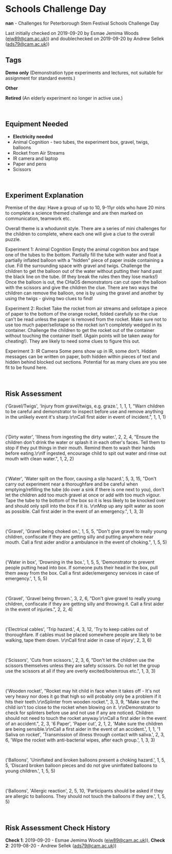 # Schools Challenge Day

**nan** - Challenges for Peterborough Stem Festival Schools Challenge Day

Last initially checked on 2019-09-20 by Esmae Jemima Woods (ejw89@cam.ac.uk)) and doublechecked on 2019-09-20 by Andrew Sellek (ads79@cam.ac.uk))

## Tags
<!--- Start Tags (DO NOT REMOVE THIS COMMENT) --->

**Demo only** (Demonstration type experiments and lectures, not suitable for assignment for standard events.)

**Other**

**Retired** (An elderly experiment no longer in active use.)
<!--- End Tags (DO NOT REMOVE THIS COMMENT) --->

<br/>

## Equipment Needed 
- **Electricity needed**
- Animal Cognition - two tubes, the experiment box, gravel, twigs, balloons
- Rocket from Air Streams
- IR camera and laptop
- Paper and pens
- Scissors

<br/>

## Experiment Explanation 

Premise of the day: Have a group of up to 10, 9-11yr olds who have 20 mins to complete a science themed challenge and are then marked on communication, teamwork etc.

Overall theme is a whodunnit style. There are a series of mini challenges for the children to complete, where each one will give a clue to the overall puzzle. 

Experiment 1: Animal Cognition
Empty the animal cognition box and tape one of the tubes to the bottom. Partially fill the tube with water and float a partially inflated balloon with a "hidden" piece of paper inside containing a clue. Fill the surrounding space with gravel and twigs. Challenge the children to get the balloon out of the water without putting their hand past the black line on the tube. (If they break the rules then they lose marks!) Once the balloon is out, the CHaOS demonstrators can cut open the balloon with the scissors and give the children the clue. There are two ways the children can remove the balloon, one is by using the gravel and another by using the twigs - giving two clues to find!

Experiment 2: Rocket
Take the rocket from air streams and sellotape a piece of paper to the bottom of the orange rocket, folded carefully so the clue can't be read unless the paper is removed from the rocket. Make sure not to use too much paper/sellotape so the rocket isn't completely wedged in its container. Challenge the children to get the rocket out of the container without touching the container itself. (Again points will be taken away for cheating!). They are likely to need some clues to figure this out.

Experiment 3: IR Camera
Some pens show up in IR, some don't. Hidden messages can be written on paper, both hidden within pieces of text and hidden behind blocked out sections. Potential for as many clues are you see fit to be found here.

<br/>

## Risk Assessment

('Gravel/Twigs', 'Injury from gravel/twigs, e.g. graze.', 1, 1, 1, "Warn children to be careful and demonstrator to inspect before use and remove anything in the unlikely event it's sharp.\r\nCall first aider in event of incident.", 1, 1, 1)

<br/>

('Dirty water', 'Illness from ingesting the dirty water.', 2, 2, 4, "Ensure the children don't drink the water or splash it in each other's faces. Tell them to stop if they put things in their mouth. Remind them to wash their hands before eating.\r\nIf ingested, encourage child to spit out water and rinse out mouth with clean water.", 1, 2, 2)

<br/>

('Water', 'Water spilt on the floor, causing a slip hazard.', 5, 3, 15, "Don't carry out experiment near a thoroughfare and be careful when emptying/refilling the tube (do over a sink if there is one next to you), don't let the children add too much gravel at once or add with too much vigour. Tape the tube to the bottom of the box so it is less likely to be knocked over and should only spill into the box if it is. \r\nMop up any spilt water as soon as possible. Call first aider in the event of an emergency.", 1, 3, 3)

<br/>

('Gravel', 'Gravel being choked on.', 1, 5, 5, "Don't give gravel to really young children, confiscate if they are getting silly and putting anywhere near mouth. Call a first aider and/or a ambulance in the event of choking.", 1, 5, 5)

<br/>

('Water in box', 'Drowning in the box.', 1, 5, 5, 'Demonstrator to prevent people putting head into box. If someone puts their head in the box, pull them away from the box. Call a first aider/emergency services in case of emergency.', 1, 5, 5)

<br/>

('Gravel', 'Gravel being thrown.', 3, 2, 6, "Don't give gravel to really young children, confiscate if they are getting silly and throwing it. Call a first aider in the event of injuries.", 2, 2, 4)

<br/>

('Electrical cables', 'Trip hazard.', 4, 3, 12, 'Try to keep cables out of thoroughfare. If cables must be placed somewhere people are likely to be walking, tape them down. \r\nCall first aider in case of injury', 2, 3, 6)

<br/>

('Scissors', 'Cuts from scissors.', 2, 3, 6, "Don't let the children use the scissors themselves unless they are safety scissors. Do not let the group use the scissors at all if they are overly excited/boisterous etc.", 1, 3, 3)

<br/>

('Wooden rocket', "Rocket may hit child in face when it takes off - It's not very heavy nor does it go that high so will probably only be a problem if it hits their teeth.\r\nSplinter from wooden rocket.", 3, 3, 9, "Make sure the child isn't too close to the rocket when blowing on it. \r\nDemonstrator to check for splinters before use and not use if any are noticed. Children should not need to touch the rocket anyway.\r\nCall a first aider in the event of an accident.", 2, 3, '6 Paper', 'Paper cut', 2, 1, 2, 'Make sure the children are being sensible.\r\nCall a first aider in the event of an accident.', 1, 1, '1 Saliva on rocket', 'Transmission of illness through contact with saliva.', 2, 3, 6, 'Wipe the rocket with anti-bacterial wipes, after each group.', 1, 3, 3)

<br/>

('Balloons', 'Uninflated and broken balloons present a choking hazard.', 1, 5, 5, 'Discard broken balloon pieces and do not give uninflated balloons to young children.', 1, 5, 5)

<br/>

('Balloons', 'Allergic reaction', 2, 5, 10, 'Participants should be asked if they are allergic to balloons. They should not touch the balloons if they are.', 1, 5, 5)

<br/>

## Risk Assessment Check History 

**Check 1**: 2019-09-20 - Esmae Jemima Woods (ejw89@cam.ac.uk)), **Check 2**: 2019-08-20 - Andrew Sellek (ads79@cam.ac.uk))